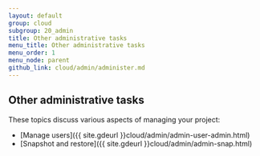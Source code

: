 ```yaml
---
layout: default
group: cloud
subgroup: 20_admin
title: Other administrative tasks
menu_title: Other administrative tasks
menu_order: 1
menu_node: parent
github_link: cloud/admin/administer.md
---
```


## Other administrative tasks
These topics discuss various aspects of managing your project:

*	[Manage users]({{ site.gdeurl }}cloud/admin/admin-user-admin.html)
*	[Snapshot and restore]({{ site.gdeurl }}cloud/admin/admin-snap.html)
